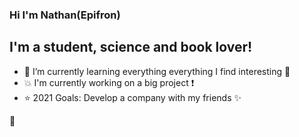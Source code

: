 ### Hi I'm Nathan(Epifron)

## I'm a student, science and book lover!
- 🌱 I’m currently learning everything everything I find interesting :mag_right:
- :boom: I'm currently working on a big project :exclamation:
- :star: 2021 Goals: Develop a company with my friends :sparkles:


:eyes:
